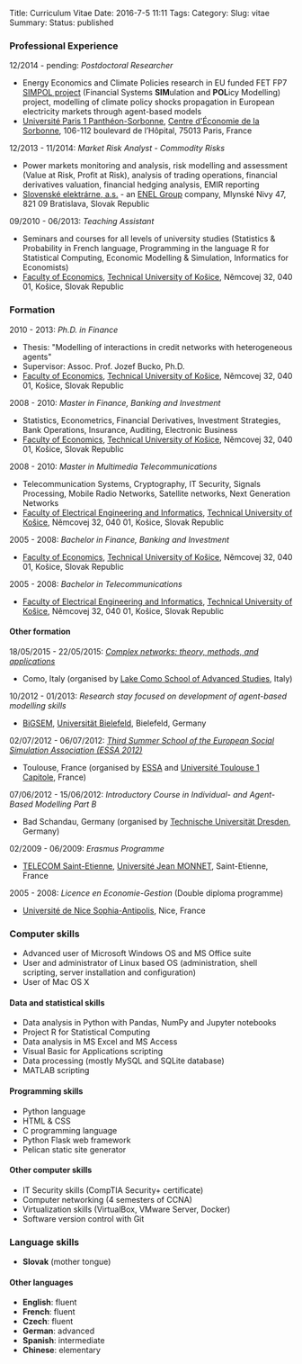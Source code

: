 Title: Curriculum Vitae
Date: 2016-7-5 11:11
Tags:
Category:
Slug: vitae
Summary:
Status: published

### Professional Experience
12/2014 - pending: *Postdoctoral Researcher*

- Energy Economics and Climate Policies research in EU funded FET FP7 [SIMPOL project](http://www.simpolproject.eu/) (Financial Systems **SIM**ulation and **POL**icy Modelling) project, modelling of climate policy shocks propagation in European electricity markets through agent-based models
- [Université Paris 1 Panthéon-Sorbonne](http://www.univ-paris1.fr/), [Centre d'Économie de la Sorbonne](http://centredeconomiesorbonne.univ-paris1.fr), 106-112 boulevard de l’Hôpital, 75013 Paris, France

12/2013 - 11/2014: *Market Risk Analyst - Commodity Risks*

- Power markets monitoring and analysis, risk modelling and assessment (Value at Risk, Profit at Risk), analysis of trading operations, financial derivatives valuation, financial hedging analysis, EMIR reporting
- [Slovenské elektrárne, a.s.](https://www.seas.sk/) - an [ENEL Group](https://www.enel.com) company, Mlynské Nivy 47, 821 09 Bratislava, Slovak Republic

09/2010 - 06/2013: *Teaching Assistant*

- Seminars and courses for all levels of university studies (Statistics & Probability in French language, Programming in the language R for Statistical Computing, Economic Modelling & Simulation, Informatics for Economists)
- [Faculty of Economics](http://www.ekf.tuke.sk/), [Technical University of Košice](http://www.tuke.sk/), Němcovej 32, 040 01, Košice, Slovak Republic

### Formation
2010 - 2013: *Ph.D. in Finance*

- Thesis: "Modelling of interactions in credit networks with heterogeneous agents"
- Supervisor: Assoc. Prof. Jozef Bucko, Ph.D.
- [Faculty of Economics](http://www.ekf.tuke.sk/), [Technical University of Košice](http://www.tuke.sk/), Němcovej 32, 040 01, Košice, Slovak Republic

2008 - 2010: *Master in Finance, Banking and Investment*

- Statistics, Econometrics, Financial Derivatives, Investment Strategies, Bank Operations, Insurance, Auditing, Electronic Business
- [Faculty of Economics](http://www.ekf.tuke.sk/), [Technical University of Košice](http://www.tuke.sk/), Němcovej 32, 040 01, Košice, Slovak Republic

2008 - 2010: *Master in Multimedia Telecommunications*

- Telecommunication Systems, Cryptography, IT Security, Signals Processing, Mobile Radio Networks, Satellite networks, Next Generation Networks
- [Faculty of Electrical Engineering and Informatics](http://www.fei.tuke.sk/), [Technical University of Košice](http://www.tuke.sk/), Němcovej 32, 040 01, Košice, Slovak Republic

2005 - 2008: *Bachelor in Finance, Banking and Investment*

- [Faculty of Economics](http://www.ekf.tuke.sk/), [Technical University of Košice](http://www.tuke.sk/), Němcovej 32, 040 01, Košice, Slovak Republic

2005 - 2008: *Bachelor in Telecommunications*

- [Faculty of Electrical Engineering and Informatics](http://www.fei.tuke.sk/), [Technical University of Košice](http://www.tuke.sk/), Němcovej 32, 040 01, Košice, Slovak Republic

#### Other formation
18/05/2015 - 22/05/2015: *[Complex networks: theory, methods, and applications](http://ntma.lakecomoschool.org/)*

- Como, Italy (organised by [Lake Como School of Advanced Studies](http://lakecomoschool.org/), Italy)

10/2012 - 01/2013: *Research stay focused on development of agent-based modelling skills*

- [BiGSEM](http://www.bigsem.de/), [Universität Bielefeld](https://www.uni-bielefeld.de/), Bielefeld, Germany

02/07/2012 - 06/07/2012: *[Third Summer School of the European Social Simulation Association (ESSA 2012)](http://www.essa.eu.org/event/third-essa-summer-school-in-social-simulation-2012/)*

- Toulouse, France (organised by [ESSA](http://www.essa.eu.org/) and [Université Toulouse 1 Capitole](http://www.ut-capitole.fr/), France)

07/06/2012 - 15/06/2012: *Introductory Course in Individual- and Agent-Based Modelling Part B*

- Bad Schandau, Germany (organised by [Technische Universität Dresden](https://tu-dresden.de/), Germany)

02/2009 - 06/2009: *Erasmus Programme*

- [TELECOM Saint-Etienne](https://www.telecom-st-etienne.fr/), [Université Jean MONNET](https://www.univ-st-etienne.fr/), Saint-Etienne, France

2005 - 2008: *Licence en Economie-Gestion* (Double diploma programme)

- [Université de Nice Sophia-Antipolis](http://unice.fr/en), Nice, France

### Computer skills
- Advanced user of Microsoft Windows OS and MS Office suite
- User and administrator of Linux based OS (administration, shell scripting, server installation and configuration)
- User of Mac OS X

#### Data and statistical skills
- Data analysis in Python with Pandas, NumPy and Jupyter notebooks
- Project R for Statistical Computing
- Data analysis in MS Excel and MS Access
- Visual Basic for Applications scripting
- Data processing (mostly MySQL and SQLite database)
- MATLAB scripting

#### Programming skills
- Python language
- HTML &amp; CSS
- C programming language
- Python Flask web framework
- Pelican static site generator

#### Other computer skills
- IT Security skills (CompTIA Security+ certificate)
- Computer networking (4 semesters of CCNA)
- Virtualization skills (VirtualBox, VMware Server, Docker)
- Software version control with Git

### Language skills

- **Slovak** (mother tongue)

#### Other languages
- **English**: fluent
- **French**: fluent
- **Czech**: fluent
- **German**: advanced
- **Spanish**: intermediate
- **Chinese**: elementary
